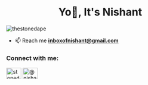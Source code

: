 <h1 style="text-align: center;">
  <a href="https://nishantkjhere.vercel.app/" style="text-decoration: none; color: inherit;">
    Yo👋, It's Nishant
  </a>
</h1>

<p align="left"> <img src="https://komarev.com/ghpvc/?username=thestonedape&label=Profile%20views&color=0e75b6&style=flat" alt="thestonedape" /> </p>

- 📫 Reach me **inboxofnishant@gmail.com**

<h3 align="left">Connect with me:</h3>
<p align="left">
<a href="https://twitter.com/niishantkj" target="blank"><img align="center" src="https://raw.githubusercontent.com/rahuldkjain/github-profile-readme-generator/master/src/images/icons/Social/twitter.svg" alt="stonedape69" height="30" width="40" /></a>
<a href="https://medium.com/@nishant69" target="blank"><img align="center" src="https://raw.githubusercontent.com/rahuldkjain/github-profile-readme-generator/master/src/images/icons/Social/medium.svg" alt="@nishant69" height="30" width="40" /></a>
</p>

